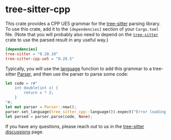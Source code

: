 # tree-sitter-cpp

This crate provides a CPP UE5 grammar for the [tree-sitter][] parsing library. To
use this crate, add it to the `[dependencies]` section of your `Cargo.toml`
file. (Note that you will probably also need to depend on the
[`tree-sitter`][tree-sitter crate] crate to use the parsed result in any useful
way.)

```toml
[dependencies]
tree-sitter = "0.20.10"
tree-sitter-cpp-ue5 = "0.20.5"
```

Typically, you will use the [language][language] function to add this
grammar to a tree-sitter [Parser][], and then use the parser to parse some code:

```rust
let code = r#"
    int double(int x) {
        return x * 2;
    }
"#;
let mut parser = Parser::new();
parser.set_language(tree_sitter_cpp::language()).expect("Error loading CPP grammar");
let parsed = parser.parse(code, None);
```

If you have any questions, please reach out to us in the [tree-sitter
discussions] page.

[language]: https://docs.rs/tree-sitter-cpp/*/tree_sitter_cpp/fn.language.html
[Parser]: https://docs.rs/tree-sitter/*/tree_sitter/struct.Parser.html
[tree-sitter]: https://tree-sitter.github.io/
[tree-sitter crate]: https://crates.io/crates/tree-sitter
[tree-sitter discussions]: https://github.com/tree-sitter/tree-sitter/discussions
